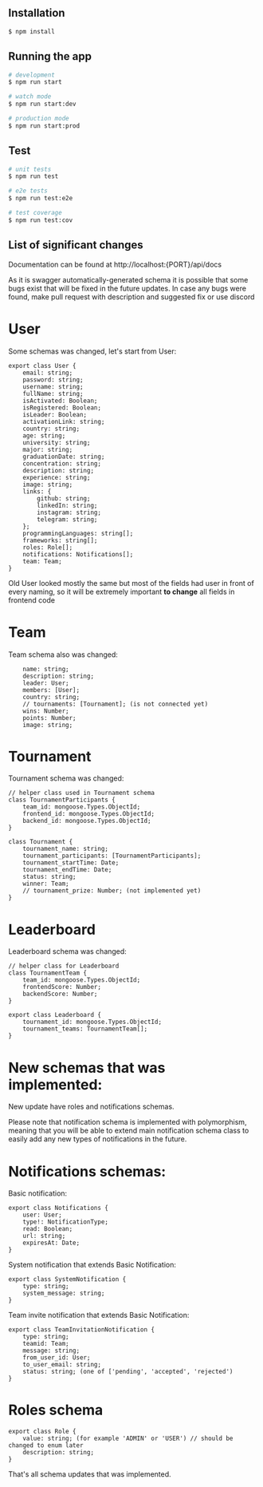 ## Installation

```bash
$ npm install
```

## Running the app

```bash
# development
$ npm run start

# watch mode
$ npm run start:dev

# production mode
$ npm run start:prod
```

## Test

```bash
# unit tests
$ npm run test

# e2e tests
$ npm run test:e2e

# test coverage
$ npm run test:cov
```

## List of significant changes

Documentation can be found at http://localhost:{PORT}/api/docs 

As it is swagger automatically-generated schema it is possible that some bugs exist that will be fixed in the future updates. In case any bugs were found, make pull request with description and suggested fix or use discord
# User
Some schemas was changed, let's start from User:

```
export class User {
	email: string;
	password: string;
	username: string;
	fullName: string;
	isActivated: Boolean;
	isRegistered: Boolean;
	isLeader: Boolean;
	activationLink: string;
	country: string;
	age: string;
	university: string;
	major: string;
	graduationDate: string;
	concentration: string;
	description: string;
	experience: string;
	image: string;
	links: {
		github: string;
		linkedIn: string;
		instagram: string;
		telegram: string;
	};
	programmingLanguages: string[];
	frameworks: string[];
	roles: Role[];
	notifications: Notifications[];
	team: Team;
}
```

Old User looked mostly the same but most of the fields had user in front of every naming, 
so it will be extremely important **to change** all fields in frontend code

# Team
Team schema also was changed:

```
	name: string;
	description: string;
	leader: User;
	members: [User];
	country: string;
	// tournaments: [Tournament]; (is not connected yet)
	wins: Number;
	points: Number;
	image: string;
  ```

# Tournament
Tournament schema was changed:

```
// helper class used in Tournament schema
class TournamentParticipants {
	team_id: mongoose.Types.ObjectId;
	frontend_id: mongoose.Types.ObjectId;
	backend_id: mongoose.Types.ObjectId;
}

class Tournament {
	tournament_name: string;
	tournament_participants: [TournamentParticipants];
	tournament_startTime: Date;
	tournament_endTime: Date;
	status: string;
	winner: Team;
	// tournament_prize: Number; (not implemented yet)
}
```

# Leaderboard
Leaderboard schema was changed:

```
// helper class for Leaderboard
class TournamentTeam {
	team_id: mongoose.Types.ObjectId;
	frontendScore: Number;
	backendScore: Number;
}

export class Leaderboard {
	tournament_id: mongoose.Types.ObjectId;
	tournament_teams: TournamentTeam[];
}
```

# New schemas that was implemented:

New update have roles and notifications schemas.

Please note that notification schema is implemented with polymorphism, meaning that you will be able to extend main notification schema class to easily add any new types of notifications in the future.

# Notifications schemas:

Basic notification:

```
export class Notifications {
	user: User;
	type!: NotificationType;
	read: Boolean;
	url: string;
	expiresAt: Date;
}
```

System notification that extends Basic Notification:

```
export class SystemNotification {
	type: string;
	system_message: string;
}
```

Team invite notification that extends Basic Notification:

```
export class TeamInvitationNotification {
	type: string;
	teamid: Team;
	message: string;
	from_user_id: User;
	to_user_email: string;
	status: string; (one of ['pending', 'accepted', 'rejected')
}
```

# Roles schema

```
export class Role {
	value: string; (for example 'ADMIN' or 'USER') // should be changed to enum later
	description: string;
}
```

That's all schema updates that was implemented.
